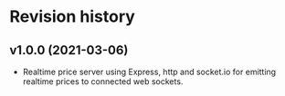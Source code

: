 Revision history
==================

v1.0.0 (2021-03-06)
-------------------
* Realtime price server using Express, http and socket.io for emitting realtime prices to connected web sockets.
